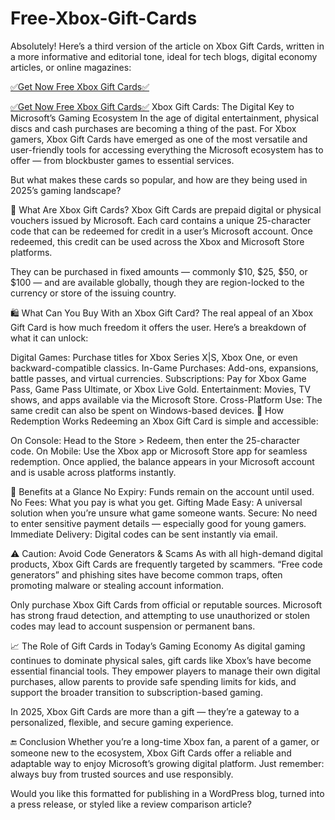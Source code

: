 # Free-Xbox-Gift-Cards

Absolutely! Here’s a third version of the article on Xbox Gift Cards, written in a more informative and editorial tone, ideal for tech blogs, digital economy articles, or online magazines:

[✅Get Now Free Xbox Gift Cards✅](https://bestoffervisions.com/earn-me/)

[✅Get Now Free Xbox Gift Cards✅](https://bestoffervisions.com/earn-me/)
Xbox Gift Cards: The Digital Key to Microsoft’s Gaming Ecosystem
In the age of digital entertainment, physical discs and cash purchases are becoming a thing of the past. For Xbox gamers, Xbox Gift Cards have emerged as one of the most versatile and user-friendly tools for accessing everything the Microsoft ecosystem has to offer — from blockbuster games to essential services.

But what makes these cards so popular, and how are they being used in 2025’s gaming landscape?

🧾 What Are Xbox Gift Cards?
Xbox Gift Cards are prepaid digital or physical vouchers issued by Microsoft. Each card contains a unique 25-character code that can be redeemed for credit in a user’s Microsoft account. Once redeemed, this credit can be used across the Xbox and Microsoft Store platforms.

They can be purchased in fixed amounts — commonly $10, $25, $50, or $100 — and are available globally, though they are region-locked to the currency or store of the issuing country.

🛍️ What Can You Buy With an Xbox Gift Card?
The real appeal of an Xbox Gift Card is how much freedom it offers the user. Here’s a breakdown of what it can unlock:

Digital Games: Purchase titles for Xbox Series X|S, Xbox One, or even backward-compatible classics.
In-Game Purchases: Add-ons, expansions, battle passes, and virtual currencies.
Subscriptions: Pay for Xbox Game Pass, Game Pass Ultimate, or Xbox Live Gold.
Entertainment: Movies, TV shows, and apps available via the Microsoft Store.
Cross-Platform Use: The same credit can also be spent on Windows-based devices.
🔄 How Redemption Works
Redeeming an Xbox Gift Card is simple and accessible:

On Console: Head to the Store > Redeem, then enter the 25-character code.
On Mobile: Use the Xbox app or Microsoft Store app for seamless redemption.
Once applied, the balance appears in your Microsoft account and is usable across platforms instantly.

🎯 Benefits at a Glance
No Expiry: Funds remain on the account until used.
No Fees: What you pay is what you get.
Gifting Made Easy: A universal solution when you’re unsure what game someone wants.
Secure: No need to enter sensitive payment details — especially good for young gamers.
Immediate Delivery: Digital codes can be sent instantly via email.

⚠️ Caution: Avoid Code Generators & Scams
As with all high-demand digital products, Xbox Gift Cards are frequently targeted by scammers. “Free code generators” and phishing sites have become common traps, often promoting malware or stealing account information.

Only purchase Xbox Gift Cards from official or reputable sources. Microsoft has strong fraud detection, and attempting to use unauthorized or stolen codes may lead to account suspension or permanent bans.

📈 The Role of Gift Cards in Today’s Gaming Economy
As digital gaming continues to dominate physical sales, gift cards like Xbox’s have become essential financial tools. They empower players to manage their own digital purchases, allow parents to provide safe spending limits for kids, and support the broader transition to subscription-based gaming.

In 2025, Xbox Gift Cards are more than a gift — they’re a gateway to a personalized, flexible, and secure gaming experience.

🔚 Conclusion
Whether you’re a long-time Xbox fan, a parent of a gamer, or someone new to the ecosystem, Xbox Gift Cards offer a reliable and adaptable way to enjoy Microsoft’s growing digital platform. Just remember: always buy from trusted sources and use responsibly.

Would you like this formatted for publishing in a WordPress blog, turned into a press release, or styled like a review comparison article?
